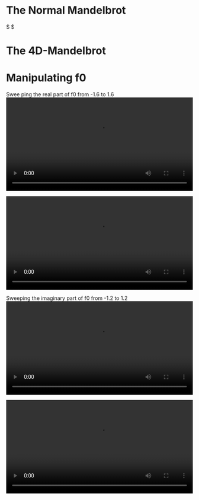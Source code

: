 
# The Normal Mandelbrot
$  $

# The 4D-Mandelbrot

# Manipulating f0

Swee ping the real part of f0 from -1.6 to 1.6
<video width="100%" controls>
  <source src="vid/f0r-1.6.mp4" type="video/mp4">
  Your browser does not support the video tag.
</video>

<video width="100%" controls>
  <source src="vid/f0r-closeup.mp4" type="video/mp4">
  Your browser does not support the video tag.
</video>

Sweeping the imaginary part of f0 from -1.2 to 1.2
<video width="100%" controls>
  <source src="vid/f0r-1.6.mp4" type="video/mp4">
  Your browser does not support the video tag.
</video>

<video width="100%" controls>
  <source src="vid/f0r-closeup.mp4" type="video/mp4">
  Your browser does not support the video tag.
</video>

